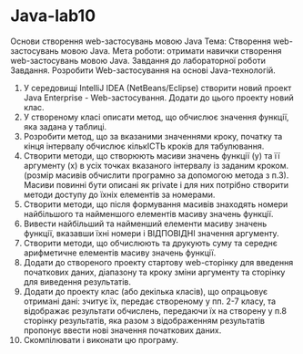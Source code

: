 # Java-lab10

Основи створення web-застосувань мовою Java
Тема: Створення web-застосувань мовою Java.
Мета роботи: отримати навички створення web-застосувань мовою Java. Завдання до лабораторної роботи
Завдання. Розробити Web-застосування на основі Java-технологій.
1. У середовищі IntelliJ IDEA (NetBeans/Eclipse) створити новий проект Java Enterprise - Web-застосування. Додати до цього проекту новий клас.
2. У створеному класі описати метод, що обчислює значення функції, яка задана у таблиці.
3. Розробити метод, що за вказаними значеннями кроку, початку та кінця інтервалу обчислює кількІСТЬ кроків для табулювання.
4. Створити методи, що створюють масиви значень функції (у) та її аргументу (х) в усіх точках вказаного інтервалу із заданим кроком. (розмір масивів обчислити програмно за допомогою метода з п.3). Масиви повинні бути описані як private і для них потрібно створити методи доступу до їхніх елементів за номерами.
5. Створити методи, що після формування масивів знаходять номери найбільшого та найменшого елементів масиву значень функції.
6. Вивести найбільший та найменший елементи масиву значень функції, вказавши їхні номери і ВІДПОВІДНІ значення аргументу.
7. Створити методи, що обчислюють та друкують суму та середнє арифметичне
елементів масиву значень функції.
8. Додати до створеного проекту стартову web-сторінку для введення початкових даних, діапазону та кроку зміни аргументу та сторінку для
виведення результатів.
9. Додати до проекту клас (або декілька класів), що опрацьовує отримані дані:
зчитує їх, передає створеному у пп. 2-7 класу, та відображає результати обчислень, передаючи їх на створену у п.8 сторінку результатів, яка разом з відображенням результатів пропонує ввести нові значення початкових даних.
10. Скомпілювати і виконати цю програму.

